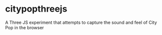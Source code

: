 # citypopthreejs
A Three JS experiment that attempts to capture the sound and feel of City Pop in the browser
